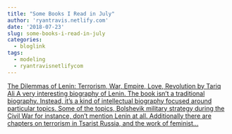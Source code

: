 ```yaml
---
title: "Some Books I Read in July"
author: 'ryantravis.netlify.com'
date: '2018-07-23'
slug: some-books-i-read-in-july
categories:
  - bloglink
tags:
  - modeling
  - ryantravisnetlifycom
---
```


[The Dilemmas of Lenin: Terrorism, War, Empire, Love, Revolution by Tariq AliA very interesting biography of Lenin. The book isn’t a traditional biography. Instead, it’s a kind of intellectual biography focused around particular topics. Some of the topics, Bolshevik military strategy during the Civil War for instance, don’t mention Lenin at all. Additionally there are chapters on terrorism in Tsarist Russia, and the work of feminist...<click to read more>](http://ryantravis.netlify.com/post/some-books-i-read-july/)

